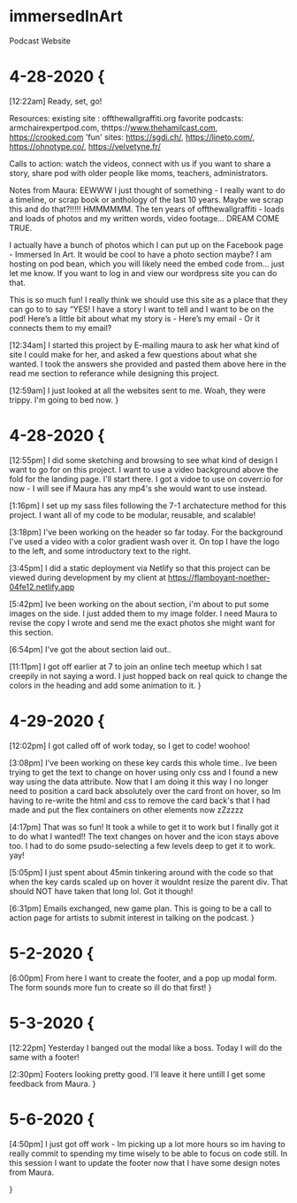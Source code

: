 # immersedInArt
Podcast Website


# 4-28-2020 {
  [12:22am]
  Ready, set, go!

  Resources:
  existing site : offthewallgraffiti.org
  favorite podcasts:  armchairexpertpod.com,  thttps://www.thehamilcast.com,  https://crooked.com
  'fun' sites:  https://sgdi.ch/, https://lineto.com/, https://ohnotype.co/, https://velvetyne.fr/

  Calls to action:
  watch the videos, 
  connect with us if you want to share a story,
  share pod with older people like moms, teachers, administrators.

  Notes from Maura:
  EEWWW I just thought of something - I really want to do a timeline, or scrap book or anthology of the last 10 years. Maybe we scrap this and do that?!!!!! HMMMMMM. The ten years of offthewallgraffiti - loads and loads of photos and my written words, video footage… DREAM COME TRUE.

  I actually have a bunch of photos which I can put up on the Facebook page - Immersed In Art.
  It would be cool to have a photo section maybe? I am hosting on pod bean, which you will likely need the embed code from… just let me know. If you want to log in and view our wordpress site you can do that.

  This is so much fun! I really think we should use this site as a place that they can go to to say “YES! I have a story I want to tell and I want to be on the pod! Here’s a little bit about what my story is - 
  Here’s my email - Or it connects them to my email?


  [12:34am]
  I started this project by E-mailing maura to ask her what kind of site I could make for her, and asked a few questions about what she wanted. I took the answers she provided and pasted them above here in the read me section to referance while designing this project.

  [12:59am]
  I just looked at all the websites sent to me. Woah, they were trippy. I'm going to bed now.
}

# 4-28-2020 {
  [12:55pm]
  I did some sketching and browsing to see what kind of design I want to go for on this project. I want to use a video background above the fold for the landing page. I'll start there. I got a vidoe to use on coverr.io for now - I will see if Maura has any mp4's she would want to use instead.

  [1:16pm]
  I set up my sass files following the 7-1 archatecture method for this project. I want all of my code to be modular, reusable, and scalable! 

  [3:18pm]
  I've been working on the header so far today. For the background I've used a video with a color gradient wash over it. On top I have the logo to the left, and some introductory text to the right.

  [3:45pm]
  I did a static deployment via Netlify so that this project can be viewed during development by my client at https://flamboyant-noether-04fe12.netlify.app

  [5:42pm]
  Ive been working on the about section, i'm about to put some images on the side. I just added them to my image folder. I need Maura to revise the copy I wrote and send me the exact photos she might want for this section.

  [6:54pm]
  I've got the about section laid out..

  [11:11pm]
  I got off earlier at 7 to join an online tech meetup which I sat creepily in not saying a word. I just hopped back on real quick to change the colors in the heading and add some animation to it.
}

# 4-29-2020 {
  [12:02pm]
  I got called off of work today, so I get to code! woohoo! 

  [3:08pm]
  I've been working on these key cards this whole time.. Ive been trying to get the text to change on hover using only css and I found a new way using the data attribute. Now that I am doing it this way I no longer need to position a card back absolutely over the card front on hover, so Im having to re-write the html and css to remove the card back's that I had made and put the flex containers on other elements now zZzzzz 

  [4:17pm]
  That was so fun! It took a while to get it to work but I finally got it to do what I wanted!! The text changes on hover and the icon stays above too. I had to do some psudo-selecting a few levels deep to get it to work. yay!

  [5:05pm]
  I just spent about 45min tinkering around with the code so that when the key cards scaled up on hover it wouldnt resize the parent div. That should NOT have taken that long lol. Got it though!

  [6:31pm]
  Emails exchanged, new game plan. This is going to be a call to action page for artists to submit interest in talking on the podcast.
}

# 5-2-2020 {
  [6:00pm]
  From here I want to create the footer, and a pop up modal form. The form sounds more fun to create so ill do that first!
}

# 5-3-2020 {
  [12:22pm]
  Yesterday I banged out the modal like a boss. Today I will do the same with a footer!

  [2:30pm]
  Footers looking pretty good. I'll leave it here untill I get some feedback from Maura. 
}

# 5-6-2020 {
  [4:50pm]
  I just got off work - Im picking up a lot more hours so im having to really commit to spending my time wisely to be able to focus on code still. In this session I want to update the footer now that I have some design notes from Maura.

  
}